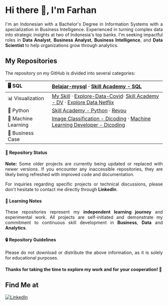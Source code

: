 # Hi there 👋, I'm Farhan

<p align="justify">
  I'm an Indonesian with a Bachelor's Degree in Information Systems with a specialization in Business Intelligence. Experienced in turning complex data into strategic insights at two of Indonesia's top banks. I'm seeking impactful roles in <strong>Data Analyst</strong>, <strong>Business Analyst</strong>, <strong>Business Intelligence</strong>, and <strong>Data Scientist</strong> to help organizations grow through analytics.
</p>

## My Repositories

<p align="justify">
  The repository on my GitHub is divided into several categories:
</p>

| 🖥 SQL | [Belajar-mysql](https://github.com/farhanalaydroes/belajar-mysql) · [Skill Academy - SQL](https://github.com/farhanalaydroes/Skill-Academy-DS)
|:--------|:--------------------|
| 📊 Visualization | [My Skill](https://github.com/farhanalaydroes/MySkill) · [Explore-Data-Covid](https://github.com/farhanalaydroes/Explore-Data-Covid)· [Skill Academy - DV](https://github.com/farhanalaydroes/Skill-Academy-DV) · [Explore Data Netflix](https://github.com/farhanalaydroes/Explore-Data-Netflix)
| 🐍 Python | [Skill Academy - Python](https://github.com/farhanalaydroes/Skill-Academy-DS) · [Revou](https://github.com/farhanalaydroes/Revou)
| 🧠 Machine Learning | [Image Classification - Dicoding](https://github.com/farhanalaydroes/Image-Classification) · [Machine Learning Developer - Dicoding](https://github.com/farhanalaydroes/Machine-Learning-Developer-Dicoding)
| 🏢 Business Case | 


#### 🚧 Repository Status
<p align="justify">
  <strong>Note:</strong> Some older projects are currently being updated or replaced with newer versions. If you encounter any inaccessible repositories, they are likely being refreshed with improved code and documentation.
</p>
<p align="justify">
  For inquiries regarding specific projects or technical discussions, please don't hesitate to contact me directly through <strong>LinkedIn</strong>.
</p>

#### 📝 Learning Notes
<p align="justify">
  These repositories represent my <strong>independent learning journey</strong> and experimental work. All projects are self-initiated and demonstrate my commitment to continuous skill development in <strong>Business</strong>, <strong>Data</strong> and <strong>Analytics</strong>.
</p>

#### 🔒 Repository Guidelines
<p align="justify">
  Please do not download or distribute the above information, as it is solely for educational purposes.
</p>


#### <p>Thanks for taking the time to explore my work and for your cooperation! 🙏</p> 

## Find Me at

<p>
  <a href="https://www.linkedin.com/in/farhanalaydroes/" target="_blank"><img alt="LinkedIn" src="https://img.shields.io/badge/linkedin-%230077B5.svg?&style=for-the-badge&logo=linkedin&logoColor=white" /></a>  
<!--   <a href="https://medium.com/@farhanalaydroes" target="_blank"><img alt="Medium" src="https://img.shields.io/badge/medium-%2312100E.svg?&style=for-the-badge&logo=medium&logoColor=white" /></a>  
  <a href="https://www.kaggle.com/farhanalaydroes" target="_blank"><img alt="Medium" src="https://img.shields.io/badge/Kaggle-2C8EBB?&style=for-the-badge&logo=kaggle&logoColor=white" /></a>   -->

</p>

